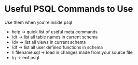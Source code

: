# Useful PSQL Commands to Use
<p>Use them when you're inside psql</p>

- help → quick list of useful meta commands
- \dt → list all table names in current schema
- \dv → list all views in current schema
- \df → list all user defined functions in schema
- \i filename.sql → load in changes made from your source file
- \q → exit psql
